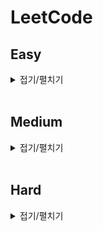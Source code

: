 # LeetCode

## Easy

<details>
<summary>접기/펼치기</summary>
<div markdown="1" style="text-align: center">

| 번호 | 제목                                                                                                                                                                                                                       | 풀이                                                                   |
| ---- | -------------------------------------------------------------------------------------------------------------------------------------------------------------------------------------------------------------------------- | ---------------------------------------------------------------------- |
| 13   | Roman to Intger[[문제]](https://leetcode.com/problems/roman-to-integer/)[[소스]](https://github.com/sksms17456/leetcode/blob/master/easy/13_Roman_to_Integer.js)                                                           | [풀이 보기](https://hbjj.oopy.io/1826b833-429c-4b59-ac67-bc38c8904c28) |
| 14   | Longest Common Prefix[[문제]](https://leetcode.com/problems/longest-common-prefix/)[[소스]](https://github.com/sksms17456/leetcode/blob/master/easy/14_Longest_Common_Prefix.js)                                           | [풀이 보기](https://hbjj.oopy.io/df5eb684-e596-4368-8fb3-6766ba719d54) |
| 20   | Longest Common Prefix[[문제]](https://leetcode.com/problems/valid-parentheses/)[[소스]](https://github.com/sksms17456/leetcode/blob/master/easy/20_Valid_Parentheses.js)                                                   | [풀이 보기](https://hbjj.oopy.io/ebd54386-c363-4a91-9856-361765bcd366) |
| 21   | Merge Two Sorted Lists[[문제]](https://leetcode.com/problems/merge-two-sorted-lists/)[[소스]](https://github.com/sksms17456/leetcode/blob/master/easy/21_Merge_Two_Sorted_Lists.js)                                        | [풀이 보기](https://hbjj.oopy.io/76ed0dc2-bf24-4aae-8f1d-361813ef3082) |
| 26   | Remove Duplicates from Sorted Array[[문제]](https://leetcode.com/problems/remove-duplicates-from-sorted-array/)[[소스]](https://github.com/sksms17456/leetcode/blob/master/easy/26_Remove_Duplicates_from_Sorted_Array.js) | [풀이 보기](https://hbjj.oopy.io/ca1c10ea-aa8f-4a7f-a015-d1b0bd9b9020) |
| 27   | Remove Element[[문제]](https://leetcode.com/problems/remove-element/)[[소스]](https://github.com/sksms17456/leetcode/blob/master/easy/27_Remove_Element.js)                                                                | [풀이 보기](https://hbjj.oopy.io/c297be0f-96e2-4f3a-8dbf-349832c25950) |
| 28   | Implement strStr[[문제]](https://leetcode.com/problems/implement-strstr/)[[소스]](https://github.com/sksms17456/leetcode/blob/master/easy/28_Implement_strStr.js)                                                          | [풀이 보기](https://hbjj.oopy.io/b29a6ca4-70df-458e-9ad3-0ad11c384371) |
| 35   | Search Insert Position[[문제]](https://leetcode.com/problems/search-insert-position/)[[소스]](https://github.com/sksms17456/leetcode/blob/master/easy/35_Search_Insert_Position.js)                                        | [풀이 보기](https://hbjj.oopy.io/8a8ce593-8091-466f-a011-5eb911daf9d8) |
| 53   | Maximum Subarray[[문제]](https://leetcode.com/problems/maximum-subarray/)[[소스]](https://github.com/sksms17456/leetcode/blob/master/easy/53_Maximum_Subarray.js)                                                          | [풀이 보기](https://hbjj.oopy.io/1ca0e526-1838-4b16-b278-c19ab8bbdfa1) |

</div>
</details>
<br>

## Medium

<details>
<summary>접기/펼치기</summary>
<div markdown="1">

| 번호 | 제목                                                                                                                                                                                                                                                         | 풀이                                                                   |
| ---- | ------------------------------------------------------------------------------------------------------------------------------------------------------------------------------------------------------------------------------------------------------------ | ---------------------------------------------------------------------- |
| 2    | Add Two Numbers[[문제]](https://leetcode.com/problems/add-two-numbers/)[[소스]](https://github.com/sksms17456/leetcode/blob/master/medium/2_Add_Two_Numbers.js)                                                                                              | [풀이 보기](https://hbjj.oopy.io/7a734b51-6818-4fe2-8d60-93670d6f3297) |
| 3    | Longest Substring Without Repeating Characters[[문제]](https://leetcode.com/problems/longest-substring-without-repeating-characters/)[[소스]](https://github.com/sksms17456/leetcode/blob/master/medium/3_Longest_Substring_Without_Repeating_Characters.js) | [풀이 보기](https://hbjj.oopy.io/7724704c-3da8-4c85-8ef7-b1af74fba6b1) |

</div>
</details>
<br>

## Hard

<details>
<summary>접기/펼치기</summary>
<div markdown="1">

| 번호 | 제목 | 풀이 |
| ---- | ---- | ---- |

</div>
</details>
